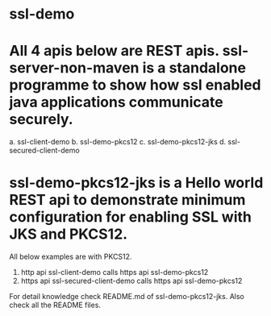 # ssl-demo

# All 4 apis below are REST apis. ssl-server-non-maven is a standalone programme to show how ssl enabled java applications communicate securely.
a. ssl-client-demo
b. ssl-demo-pkcs12
c. ssl-demo-pkcs12-jks
d. ssl-secured-client-demo


# ssl-demo-pkcs12-jks is a Hello world REST api to demonstrate minimum configuration for enabling SSL with JKS and PKCS12.

All below examples are with PKCS12.
1. http api ssl-client-demo calls https api ssl-demo-pkcs12
2. https api ssl-secured-client-demo calls https api ssl-demo-pkcs12

For detail knowledge check README.md of ssl-demo-pkcs12-jks. Also check all the README files.